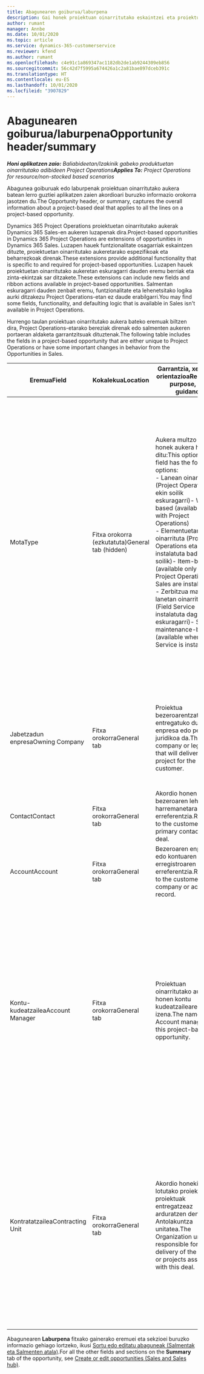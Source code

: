 ```yaml
---
title: Abagunearen goiburua/laburpena
description: Gai honek proiektuan oinarritutako eskaintzei eta proiektuetan oinarritutako aukera lerroei buruzko informazioa eskaintzen du.
author: rumant
manager: Annbe
ms.date: 10/01/2020
ms.topic: article
ms.service: dynamics-365-customerservice
ms.reviewer: kfend
ms.author: rumant
ms.openlocfilehash: c4e91c1a869347ac1182db2de1ab9244309eb856
ms.sourcegitcommit: 56c42d7f5995a674426a1c2a81bae897dceb391c
ms.translationtype: HT
ms.contentlocale: eu-ES
ms.lasthandoff: 10/01/2020
ms.locfileid: "3907829"
---
```

# <a name="opportunity-headersummary"></a><span data-ttu-id="bd7ad-103">Abagunearen goiburua/laburpena</span><span class="sxs-lookup"><span data-stu-id="bd7ad-103">Opportunity header/summary</span></span>

<span data-ttu-id="bd7ad-104">_**Honi aplikatzen zaio:** Baliabideetan/Izakinik gabeko produktuetan oinarritutako adibideen Project Operations_</span><span class="sxs-lookup"><span data-stu-id="bd7ad-104">_**Applies To:** Project Operations for resource/non-stocked based scenarios_</span></span>


<span data-ttu-id="bd7ad-105">Abagunea goiburuak edo laburpenak proiektuan oinarritutako aukera batean lerro guztiei aplikatzen zaien akordioari buruzko informazio orokorra jasotzen du.</span><span class="sxs-lookup"><span data-stu-id="bd7ad-105">The Opportunity header, or summary, captures the overall information about a project-based deal that applies to all the lines on a project-based opportunity.</span></span>

<span data-ttu-id="bd7ad-106">Dynamics 365 Project Operations proiektuetan oinarritutako aukerak Dynamics 365 Sales-en aukeren luzapenak dira.</span><span class="sxs-lookup"><span data-stu-id="bd7ad-106">Project-based opportunities in Dynamics 365 Project Operations are extensions of opportunities in Dynamics 365 Sales.</span></span> <span data-ttu-id="bd7ad-107">Luzapen hauek funtzionalitate osagarriak eskaintzen dituzte, proiektuetan oinarritutako aukeretarako espezifikoak eta beharrezkoak direnak.</span><span class="sxs-lookup"><span data-stu-id="bd7ad-107">These extensions provide additional functionality that is specific to and required for project-based opportunities.</span></span> <span data-ttu-id="bd7ad-108">Luzapen hauek proiektuetan oinarritutako aukeretan eskuragarri dauden eremu berriak eta zinta-ekintzak sar ditzakete.</span><span class="sxs-lookup"><span data-stu-id="bd7ad-108">These extensions can include new fields and ribbon actions available in project-based opportunities.</span></span> <span data-ttu-id="bd7ad-109">Salmentan eskuragarri dauden zenbait eremu, funtzionalitate eta lehenetsitako logika aurki ditzakezu Project Operations-etan ez daude erabilgarri.</span><span class="sxs-lookup"><span data-stu-id="bd7ad-109">You may find some fields, functionality, and defaulting logic that is available in Sales isn't available in Project Operations.</span></span>

<span data-ttu-id="bd7ad-110">Hurrengo taulan proiektuan oinarritutako aukera bateko eremuak biltzen dira, Project Operations-etarako bereziak direnak edo salmenten aukeren portaeran aldaketa garrantzitsuak dituztenak.</span><span class="sxs-lookup"><span data-stu-id="bd7ad-110">The following table includes the fields in a project-based opportunity that are either unique to Project Operations or have some important changes in behavior from the Opportunities in Sales.</span></span>

| <span data-ttu-id="bd7ad-111">**Eremua**</span><span class="sxs-lookup"><span data-stu-id="bd7ad-111">**Field**</span></span> | <span data-ttu-id="bd7ad-112">**Kokalekua**</span><span class="sxs-lookup"><span data-stu-id="bd7ad-112">**Location**</span></span> | <span data-ttu-id="bd7ad-113">**Garrantzia, xedea eta orientazioa**</span><span class="sxs-lookup"><span data-stu-id="bd7ad-113">**Relevance, purpose, and guidance**</span></span> | <span data-ttu-id="bd7ad-114">**Downstream eragina**</span><span class="sxs-lookup"><span data-stu-id="bd7ad-114">**Downstream impact**</span></span> |
| --- | --- | --- | --- |
| <span data-ttu-id="bd7ad-115">Mota</span><span class="sxs-lookup"><span data-stu-id="bd7ad-115">Type</span></span> | <span data-ttu-id="bd7ad-116">Fitxa orokorra (ezkutatuta)</span><span class="sxs-lookup"><span data-stu-id="bd7ad-116">General tab (hidden)</span></span> | <span data-ttu-id="bd7ad-117">Aukera multzo eremu honek aukera hauek ditu:</span><span class="sxs-lookup"><span data-stu-id="bd7ad-117">This option set field has the following options:</span></span></br><span data-ttu-id="bd7ad-118">- Lanean oinarrituta (Project Operations-ekin soilik eskuragarri)</span><span class="sxs-lookup"><span data-stu-id="bd7ad-118">- Work-based (available only with Project Operations)</span></span></br><span data-ttu-id="bd7ad-119">- Elementuetan oinarrituta (Project Operations eta Sales instalatuta badituzu soilik)</span><span class="sxs-lookup"><span data-stu-id="bd7ad-119">- Item-based (available only when Project Operations and Sales are installed)</span></span></br><span data-ttu-id="bd7ad-120">- Zerbitzua mantentze lanetan oinarrituta (Field Service instalatuta dagoenean eskuragarri)</span><span class="sxs-lookup"><span data-stu-id="bd7ad-120">- Service maintenance-based (available when Field Service is installed)</span></span> | <span data-ttu-id="bd7ad-121">Project Operations erabiltzen duzunean, eremuaren balio hau automatikoki ezartzen da **Lanean oinarrituta** Abagunea proiektuan oinarrituta sailkatzen duena.</span><span class="sxs-lookup"><span data-stu-id="bd7ad-121">When you use Project Operations, this field value is automatically set to **Work-based** which classifies the Opportunity as project-based.</span></span> <span data-ttu-id="bd7ad-122">Abagunea proiektuan oinarrituta egon beharko litzateke akordio honetarako salmenta prozesuan proiektuaren berariazko luzapen eta funtzionalitate guztiak ahalbidetzeko.</span><span class="sxs-lookup"><span data-stu-id="bd7ad-122">An Opportunity should be project-based to enable all project-specific extensions and functionality in the downstream sales process for this deal.</span></span> |
| <span data-ttu-id="bd7ad-123">Jabetzadun enpresa</span><span class="sxs-lookup"><span data-stu-id="bd7ad-123">Owning Company</span></span> | <span data-ttu-id="bd7ad-124">Fitxa orokorra</span><span class="sxs-lookup"><span data-stu-id="bd7ad-124">General tab</span></span> | <span data-ttu-id="bd7ad-125">Proiektua bezeroarentzat entregatuko duen enpresa edo pertsona juridikoa da.</span><span class="sxs-lookup"><span data-stu-id="bd7ad-125">This is the company or legal entity that will deliver the project for the customer.</span></span> | <span data-ttu-id="bd7ad-126">Aukera honetatik sortutako Proiektuaren eskaintzan dagokion eremura kopiatuko da informazio-eremua.</span><span class="sxs-lookup"><span data-stu-id="bd7ad-126">This field information will be copied to the corresponding field on the Project quote that is created from this Opportunity.</span></span> |
| <span data-ttu-id="bd7ad-127">Contact</span><span class="sxs-lookup"><span data-stu-id="bd7ad-127">Contact</span></span> | <span data-ttu-id="bd7ad-128">Fitxa orokorra</span><span class="sxs-lookup"><span data-stu-id="bd7ad-128">General tab</span></span> | <span data-ttu-id="bd7ad-129">Akordio honen bezeroaren lehen harremanetarako erreferentzia.</span><span class="sxs-lookup"><span data-stu-id="bd7ad-129">Reference to the customer's primary contact for this deal.</span></span> | |
| <span data-ttu-id="bd7ad-130">Account</span><span class="sxs-lookup"><span data-stu-id="bd7ad-130">Account</span></span> | <span data-ttu-id="bd7ad-131">Fitxa orokorra</span><span class="sxs-lookup"><span data-stu-id="bd7ad-131">General tab</span></span> | <span data-ttu-id="bd7ad-132">Bezeroaren enpresaren edo kontuaren erregistroaren erreferentzia.</span><span class="sxs-lookup"><span data-stu-id="bd7ad-132">Reference to the customer's company or account record.</span></span> | |
| <span data-ttu-id="bd7ad-133">Kontu-kudeatzailea</span><span class="sxs-lookup"><span data-stu-id="bd7ad-133">Account Manager</span></span> | <span data-ttu-id="bd7ad-134">Fitxa orokorra</span><span class="sxs-lookup"><span data-stu-id="bd7ad-134">General tab</span></span> | <span data-ttu-id="bd7ad-135">Proiektuan oinarritutako aukera honen kontu kudeatzailearen izena.</span><span class="sxs-lookup"><span data-stu-id="bd7ad-135">The name of the Account manager for this project-based opportunity.</span></span> | <span data-ttu-id="bd7ad-136">Kontuaren kudeatzailea bezeroarekin harremana kudeatzeaz arduratzen da proiektu hau burutu bitartean.</span><span class="sxs-lookup"><span data-stu-id="bd7ad-136">The Account manager is responsible for managing the relationship with the customer through the completion of this project.</span></span> <span data-ttu-id="bd7ad-137">Kontuaren kudeatzaileari lotuta dagoen baliabide erreserbagarrien erregistroan oinarrituta, kontratazio unitatea lehenetsita dago.</span><span class="sxs-lookup"><span data-stu-id="bd7ad-137">Based on the bookable resource record tied to the Account manager, the contracting unit is defaulted.</span></span> |
| <span data-ttu-id="bd7ad-138">Kontratatzailea</span><span class="sxs-lookup"><span data-stu-id="bd7ad-138">Contracting Unit</span></span> | <span data-ttu-id="bd7ad-139">Fitxa orokorra</span><span class="sxs-lookup"><span data-stu-id="bd7ad-139">General tab</span></span> | <span data-ttu-id="bd7ad-140">Akordio honekin lotutako proiektua edo proiektuak entregatzeaz arduratzen den Antolakuntza unitatea.</span><span class="sxs-lookup"><span data-stu-id="bd7ad-140">The Organization unit that is responsible for the delivery of the project or projects associated with this deal.</span></span> | <span data-ttu-id="bd7ad-141">Kontratazio unitatea akordioa itxi ondoren proiektuak osatuko dituen enpresaren banaketa da.</span><span class="sxs-lookup"><span data-stu-id="bd7ad-141">The contracting unit is the division of the company that will complete the project(s) after the deal is closed.</span></span> <span data-ttu-id="bd7ad-142">Kontratazio unitate guztiek moneta bat dute, eta moneta hori proiektuan zehar egindako kostu estimatuen eta benetakoen berri emateko erabiltzen da.</span><span class="sxs-lookup"><span data-stu-id="bd7ad-142">Every contracting unit has a currency, and this currency is used to report estimated and actual costs incurred during the project.</span></span> |

<span data-ttu-id="bd7ad-143">Abagunearen **Laburpena** fitxako gainerako eremuei eta sekzioei buruzko informazio gehiago lortzeko, ikusi [Sortu edo editatu abaguneak (Salmentak eta Salmenten atala)](https://docs.microsoft.com/dynamics365/sales-enterprise/create-edit-opportunity-sales).</span><span class="sxs-lookup"><span data-stu-id="bd7ad-143">For all the other fields and sections on the **Summary** tab of the opportunity, see [Create or edit opportunities (Sales and Sales hub)](https://docs.microsoft.com/dynamics365/sales-enterprise/create-edit-opportunity-sales).</span></span>
